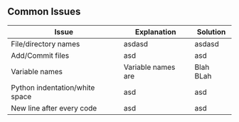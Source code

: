 ## Common Issues

| Issue                          | Explanation | Solution  |
| ------------------------------ | ----------- | --------- |
| File/directory names           | asdasd      | asdasd    |
| Add/Commit files               | asd         | asd       |
| Variable names                 | Variable names are    | Blah BLah |
| Python indentation/white space | asd         | asd       |
| New line after every code      | asd         | asd       |
